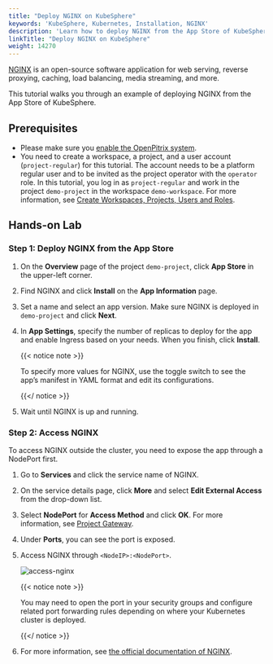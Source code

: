 ```yaml
---
title: "Deploy NGINX on KubeSphere"
keywords: 'KubeSphere, Kubernetes, Installation, NGINX'
description: 'Learn how to deploy NGINX from the App Store of KubeSphere and access its service.'
linkTitle: "Deploy NGINX on KubeSphere"
weight: 14270
---
```


[NGINX](https://www.nginx.com/) is an open-source software application for web serving, reverse proxying, caching, load balancing, media streaming, and more.

This tutorial walks you through an example of deploying NGINX from the App Store of KubeSphere.

## Prerequisites

- Please make sure you [enable the OpenPitrix system](../../../pluggable-components/app-store/).
- You need to create a workspace, a project, and a user account (`project-regular`) for this tutorial. The account needs to be a platform regular user and to be invited as the project operator with the `operator` role. In this tutorial, you log in as `project-regular` and work in the project `demo-project` in the workspace `demo-workspace`. For more information, see [Create Workspaces, Projects, Users and Roles](../../../quick-start/create-workspace-and-project/).

## Hands-on Lab

### Step 1: Deploy NGINX from the App Store

1. On the **Overview** page of the project `demo-project`, click **App Store** in the upper-left corner.

2. Find NGINX and click **Install** on the **App Information** page.

3. Set a name and select an app version. Make sure NGINX is deployed in `demo-project` and click **Next**.

4. In **App Settings**, specify the number of replicas to deploy for the app and enable Ingress based on your needs. When you finish, click **Install**.

   {{< notice note >}}

   To specify more values for NGINX, use the toggle switch to see the app’s manifest in YAML format and edit its configurations. 

   {{</ notice >}}

5. Wait until NGINX is up and running.

### Step 2: Access NGINX

To access NGINX outside the cluster, you need to expose the app through a NodePort first.

1. Go to **Services** and click the service name of NGINX.

2. On the service details page, click **More** and select **Edit External Access** from the drop-down list.

3. Select **NodePort** for **Access Method** and click **OK**. For more information, see [Project Gateway](../../../project-administration/project-gateway/).

4. Under **Ports**, you can see the port is exposed.

5. Access NGINX through `<NodeIP>:<NodePort>`.

   ![access-nginx](/images/docs/appstore/built-in-apps/nginx-app/access-nginx.png)

   {{< notice note >}}

   You may need to open the port in your security groups and configure related port forwarding rules depending on where your Kubernetes cluster is deployed.

   {{</ notice >}} 

6. For more information, see [the official documentation of NGINX](https://docs.nginx.com/?_ga=2.48327718.1445131049.1605510038-1186152749.1605510038).
